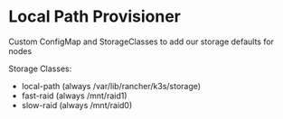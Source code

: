 # Local Path Provisioner

Custom ConfigMap and StorageClasses to add our storage defaults for nodes

Storage Classes:

- local-path (always /var/lib/rancher/k3s/storage)
- fast-raid (always /mnt/raid1)
- slow-raid (always /mnt/raid0)
